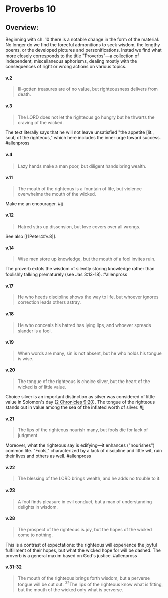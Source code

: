 # Proverbs 10

## Overview:
Beginning with ch. 10 there is a notable change in the form of the material. No longer do we find the forecful admonitions to seek wisdom, the lengthy poems, or the developed pictures and personifications. Instad we find what more closely corresponds to the title "Proverbs"—a collection of independent, miscellaneous aphorisms, dealing mostly with the consequences of right or wrong actions on various topics.

#### v.2
>Ill-gotten treasures are of no value, but righteousness delivers from death.

#### v.3
>The LORD does not let the righteous go hungry but he thwarts the craving of the wicked.

The text literally says that he will not leave unsatisfied "the appetite \[lit., soul\] of the righteous," which here includes the inner urge toward success.
#allenpross 

#### v.4
>Lazy hands make a man poor, but diligent hands bring wealth.

#### v.11
>The mouth of the righteous is a fountain of life, but violence overwhelms the mouth of the wicked.

Make me an encourager.
#jj 

#### v.12
>Hatred stirs up dissension, but love covers over all wrongs.

See also [[1Peter4#v.8]].

#### v.14
>Wise men store up knowledge, but the mouth of a fool invites ruin.

The proverb extols the wisdom of silently storing knowledge rather than foolishly talking prematurely (see Jas 3:13-18).
#allenpross 

#### v.17
>He who heeds discipline shows the way to life, but whoever ignores correction leads others astray.

#### v.18
>He who conceals his hatred has lying lips, and whoever spreads slander is a fool.

#### v.19
>When words are many, sin is not absent, but he who holds his tongue is wise.

#### v.20
>The tongue of the righteous is choice silver, but the heart of the wicked is of little value.

Choice silver is an important distinction as silver was considered of little value in Solomon's day ([2 Chronicles 9:20](2Chron9#v.20)). The tongue of the righteous stands out in value among the sea of the inflated worth of silver.
#jj 

#### v.21
>The lips of the righteous nourish many, but fools die for lack of judgment.

Moreover, what the righteous say is edifying—it enhances ("nourishes") common life. "Fools," characterized by a lack of discipline and little wit, ruin their lives and others as well.
#allenpross 

#### v.22
>The blessing of the LORD brings wealth, and he adds no trouble to it.

#### v.23
>A fool finds pleasure in evil conduct, but a man of understanding delights in wisdom.

#### v.28
>The prospect of the righteous is joy, but the hopes of the wicked come to nothing.

This is a contrast of expectations: the righteous will experience the joyful fulfillment of their hopes, but what the wicked hope for will be dashed. The proverb is a general maxim based on God's justice.
#allenpross 

#### v.31-32
>The mouth of the righteous brings forth wisdom, but a perverse tongue will be cut out. <sup>32</sup>The lips of the righteous know what is fitting, but the mouth of the wicked only what is perverse.





